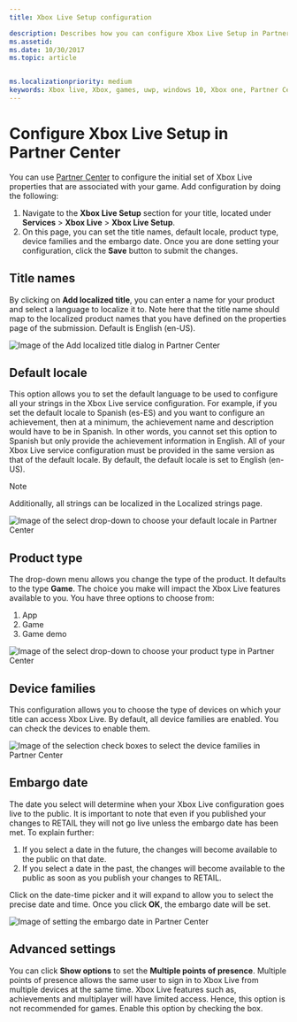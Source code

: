 ```yaml
---
title: Xbox Live Setup configuration

description: Describes how you can configure Xbox Live Setup in Partner Center.
ms.assetid:
ms.date: 10/30/2017
ms.topic: article


ms.localizationpriority: medium
keywords: Xbox live, Xbox, games, uwp, windows 10, Xbox one, Partner Center, Xbox Live Setup
---
```

# Configure Xbox Live Setup in Partner Center

You can use [Partner Center](https://developer.microsoft.com/dashboard) to configure the initial set of Xbox Live properties that are associated with your game. Add configuration by doing the following:

1. Navigate to the **Xbox Live Setup** section for your title, located under **Services** > **Xbox Live** > **Xbox Live Setup**.
2. On this page, you can set the title names, default locale, product type, device families and the embargo date. Once you are done setting your configuration, click the **Save** button to submit the changes.

## Title names
By clicking on **Add localized title**, you can enter a name for your product and select a language to localize it to. Note here that the title name should map to the localized product names that you have defined on the properties page of the submission. Default is English (en-US).

![Image of the Add localized title dialog in Partner Center](../../images/dev-center/xbox-live-setup/xbox-live-setup-1.png)

## Default locale
This option allows you to set the default language to be used to configure all your strings in the Xbox Live service configuration. For example, if you set the default locale to Spanish (es-ES) and you want to configure an achievement, then at a minimum, the achievement name and description would have to be in Spanish. In other words, you cannot set this option to Spanish but only provide the achievement information in English. All of your Xbox Live service configuration must be provided in the same version as that of the default locale. By default, the default locale is set to English (en-US).
> [!NOTE]
> Additionally, all strings can be localized in the Localized strings page.  

![Image of the select drop-down to choose your default locale in Partner Center](../../images/dev-center/xbox-live-setup/xbox-live-setup-2.png)

## Product type
The drop-down menu allows you change the type of the product. It defaults to the type **Game**. The choice you make will impact the Xbox Live features available to you. You have three options to choose from:
1. App 
2. Game 
3. Game demo 

![Image of the select drop-down to choose your product type in Partner Center](../../images/dev-center/xbox-live-setup/xbox-live-setup-3.png)

## Device families
This configuration allows you to choose the type of devices on which your title can access Xbox Live. By default, all device families are enabled. You can check the devices to enable them.

![Image of the selection check boxes to select the device families in Partner Center](../../images/dev-center/xbox-live-setup/xbox-live-setup-4.png)

## Embargo date
The date you select will determine when your Xbox Live configuration goes live to the public. It is important to note that even if you published your changes to RETAIL they will not go live unless the embargo date has been met. To explain further:
1. If you select a date in the future, the changes will become available to the public on that date.
2. If you select a date in the past, the changes will become available to the public as soon as you publish your changes to RETAIL.

Click on the date-time picker and it will expand to allow you to select the precise date and time. Once you click **OK**, the embargo date will be set.

![Image of setting the embargo date in Partner Center](../../images/dev-center/xbox-live-setup/xbox-live-setup-5.png)

## Advanced settings

You can click **Show options** to set the **Multiple points of presence**. Multiple points of presence allows the same user to sign in to Xbox Live from multiple devices at the same time. Xbox Live features such as, achievements and multiplayer will have limited access. Hence, this option is not recommended for games. Enable this option by checking the box.
